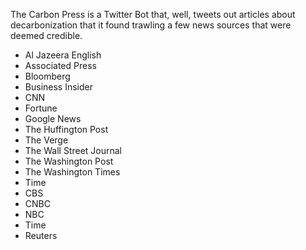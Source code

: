 The Carbon Press is a Twitter Bot that, well, tweets out articles about decarbonization that it found trawling a few news sources that were deemed credible.

- Al Jazeera English  
- Associated Press  
- Bloomberg 
- Business Insider
- CNN
- Fortune
- Google News
- The Huffington Post
- The Verge
- The Wall Street Journal
- The Washington Post
- The Washington Times
- Time
- CBS
- CNBC
- NBC
- Time
- Reuters
